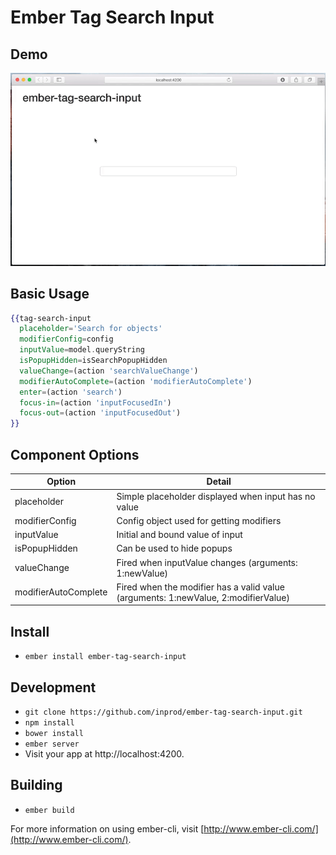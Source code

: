 # Ember Tag Search Input

## Demo

![ember-tag-search-input](ember-tag-search-input-demo.gif)

## Basic Usage

```hbs
{{tag-search-input
  placeholder='Search for objects'
  modifierConfig=config
  inputValue=model.queryString
  isPopupHidden=isSearchPopupHidden
  valueChange=(action 'searchValueChange')
  modifierAutoComplete=(action 'modifierAutoComplete')
  enter=(action 'search')
  focus-in=(action 'inputFocusedIn')
  focus-out=(action 'inputFocusedOut')
}}
```

## Component Options

Option                 | Detail
-----------------------|----------------------
placeholder            | Simple placeholder displayed when input has no value
modifierConfig         | Config object used for getting modifiers
inputValue             | Initial and bound value of input
isPopupHidden          | Can be used to hide popups
valueChange            | Fired when inputValue changes (arguments: 1:newValue)
modifierAutoComplete   | Fired when the modifier has a valid value (arguments: 1:newValue, 2:modifierValue)

## Install

* `ember install ember-tag-search-input`

## Development

* `git clone https://github.com/inprod/ember-tag-search-input.git`
* `npm install`
* `bower install`
* `ember server`
* Visit your app at http://localhost:4200.

## Building

* `ember build`

For more information on using ember-cli, visit [http://www.ember-cli.com/](http://www.ember-cli.com/).
